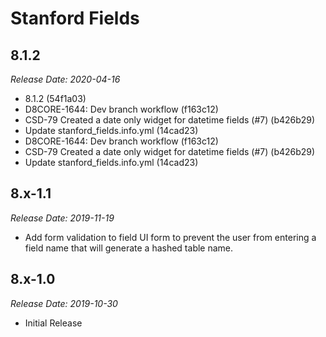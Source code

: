 # Stanford Fields

8.1.2
--------------------------------------------------------------------------------
_Release Date: 2020-04-16_

* 8.1.2 (54f1a03)
* D8CORE-1644: Dev branch workflow (f163c12)
* CSD-79 Created a date only widget for datetime fields (#7) (b426b29)
* Update stanford_fields.info.yml (14cad23)
* D8CORE-1644: Dev branch workflow (f163c12)
* CSD-79 Created a date only widget for datetime fields (#7) (b426b29)
* Update stanford_fields.info.yml (14cad23)

8.x-1.1
--------------------------------------------------------------------------------  
_Release Date: 2019-11-19_

- Add form validation to field UI form to prevent the user from entering a field
name that will generate a hashed table name. 

8.x-1.0
--------------------------------------------------------------------------------  
_Release Date: 2019-10-30_

- Initial Release
